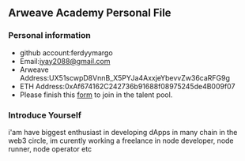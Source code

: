 ## Arweave Academy Personal File

### Personal information

- github account:ferdyymargo 
- Email:iyay2088@gmail.com
- Arweave Address:UX51scwpD8VnnB_X5PYJa4AxxjeYbevvZw36caRFG9g 
- ETH Address:0xAf674162C242736b91688f08975245de4B009f07 
- Please finish this [form](https://docs.google.com/forms/d/e/1FAIpQLSfWA5fIIcBgmRppm3jNz5vmf9Mai_QMVil-2pO4r7YKn_Zhtw/viewform?usp=sf_link) to join in the talent pool.

### Introduce Yourself
i'am have biggest enthusiast in developing dApps in many chain in the web3 circle, im curently working a freelance in node developer, node runner, node operator etc

